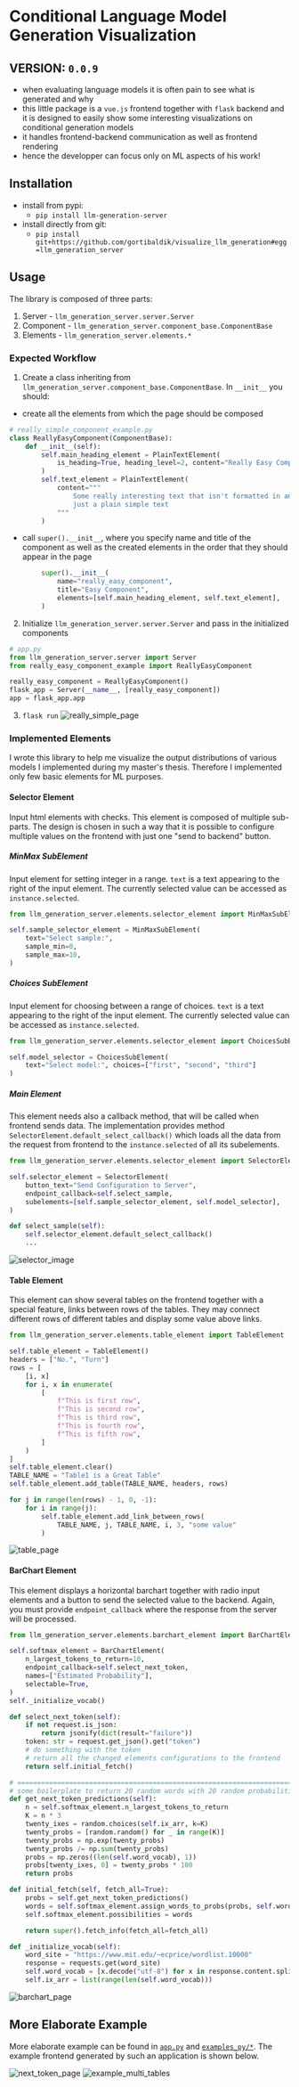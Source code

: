 # Conditional Language Model Generation Visualization

## VERSION: `0.0.9`

- when evaluating language models it is often pain to see what is generated and why
- this little package is a `vue.js` frontend together with `flask` backend and it is designed to easily show some interesting visualizations on conditional generation models
- it handles frontend-backend communication as well as frontend rendering
- hence the developper can focus only on ML aspects of his work!

## Installation

- install from pypi:
  - `pip install llm-generation-server`
- install directly from git:
  - `pip install git+https://github.com/gortibaldik/visualize_llm_generation#egg=llm_generation_server`

## Usage

The library is composed of three parts:

1. Server - `llm_generation_server.server.Server`
2. Component - `llm_generation_server.component_base.ComponentBase`
3. Elements - `llm_generation_server.elements.*`

### Expected Workflow

1. Create a class inheriting from `llm_generation_server.component_base.ComponentBase`. In `__init__` you should:

- create all the elements from which the page should be composed

```python
# really_simple_component_example.py
class ReallyEasyComponent(ComponentBase):
    def __init__(self):
        self.main_heading_element = PlainTextElement(
            is_heading=True, heading_level=2, content="Really Easy Component"
        )
        self.text_element = PlainTextElement(
            content="""
                Some really interesting text that isn't formatted in any way, it is
                just a plain simple text
            """
        )
```

- call `super().__init__`, where you specify name and title of the component as well as the created elements in the order that they should appear in the page

```python
        super().__init__(
            name="really_easy_component",
            title="Easy Component",
            elements=[self.main_heading_element, self.text_element],
        )
```

2. Initialize `llm_generation_server.server.Server` and pass in the initialized components

```python
# app.py
from llm_generation_server.server import Server
from really_easy_component_example import ReallyEasyComponent

really_easy_component = ReallyEasyComponent()
flask_app = Server(__name__, [really_easy_component])
app = flask_app.app
```

3. `flask run`
   ![really_simple_page](./readme_images/really_simple_page.png)

### Implemented Elements

I wrote this library to help me visualize the output distributions of various models I implemented during my master's thesis. Therefore I implemented only few basic elements for ML purposes.

#### Selector Element

Input html elements with checks. This element is composed of multiple sub-parts. The design is chosen in such a way that it is possible to configure multiple values on the frontend with just one "send to backend" button.

##### MinMax SubElement

Input element for setting integer in a range. `text` is a text appearing to the right of the input element. The currently selected value can be accessed as `instance.selected`.

```python
from llm_generation_server.elements.selector_element import MinMaxSubElement

self.sample_selector_element = MinMaxSubElement(
    text="Select sample:",
    sample_min=0,
    sample_max=10,
)
```

##### Choices SubElement

Input element for choosing between a range of choices. `text` is a text appearing to the right of the input element. The currently selected value can be accessed as `instance.selected`.

```python
from llm_generation_server.elements.selector_element import ChoicesSubElement

self.model_selector = ChoicesSubElement(
    text="Select model:", choices=["first", "second", "third"]
)
```

##### Main Element

This element needs also a callback method, that will be called when frontend sends data. The implementation provides method `SelectorElement.default_select_callback()` which loads all the data from the request from frontend to the `instance.selected` of all its subelements.

```python
from llm_generation_server.elements.selector_element import SelectorElement

self.selector_element = SelectorElement(
    button_text="Send Configuration to Server",
    endpoint_callback=self.select_sample,
    subelements=[self.sample_selector_element, self.model_selector],
)

def select_sample(self):
    self.selector_element.default_select_callback()
    ...
```

![selector_image](./readme_images/selector.png)

#### Table Element

This element can show several tables on the frontend together with a special feature, links between rows of the tables. They may connect different rows of different tables and display some value above links.

```python
from llm_generation_server.elements.table_element import TableElement

self.table_element = TableElement()
headers = ["No.", "Turn"]
rows = [
    [i, x]
    for i, x in enumerate(
        [
            f"This is first row",
            f"This is second row",
            f"This is third row",
            f"This is fourth row",
            f"This is fifth row",
        ]
    )
]
self.table_element.clear()
TABLE_NAME = "Table1 is a Great Table"
self.table_element.add_table(TABLE_NAME, headers, rows)

for j in range(len(rows) - 1, 0, -1):
    for i in range(j):
        self.table_element.add_link_between_rows(
            TABLE_NAME, j, TABLE_NAME, i, 3, "some value"
        )
```

![table_page](./readme_images/table.png)

#### BarChart Element

This element displays a horizontal barchart together with radio input elements and a button to send the selected value to the backend. Again, you must provide `endpoint_callback` where the response from the server will be processed.

```python
from llm_generation_server.elements.barchart_element import BarChartElement

self.softmax_element = BarChartElement(
    n_largest_tokens_to_return=10,
    endpoint_callback=self.select_next_token,
    names=["Estimated Probability"],
    selectable=True,
)
self._initialize_vocab()

def select_next_token(self):
    if not request.is_json:
        return jsonify(dict(result="failure"))
    token: str = request.get_json().get("token")
    # do something with the token
    # return all the changed elements configurations to the frontend
    return self.initial_fetch()

# =======================================================================
# some boilerplate to return 20 random words with 20 random probabilities
def get_next_token_predictions(self):
    n = self.softmax_element.n_largest_tokens_to_return
    K = n * 3
    twenty_ixes = random.choices(self.ix_arr, k=K)
    twenty_probs = [random.random() for _ in range(K)]
    twenty_probs = np.exp(twenty_probs)
    twenty_probs /= np.sum(twenty_probs)
    probs = np.zeros((len(self.word_vocab), 1))
    probs[twenty_ixes, 0] = twenty_probs * 100
    return probs

def initial_fetch(self, fetch_all=True):
    probs = self.get_next_token_predictions()
    words = self.softmax_element.assign_words_to_probs(probs, self.word_vocab)
    self.softmax_element.possibilities = words

    return super().fetch_info(fetch_all=fetch_all)

def _initialize_vocab(self):
    word_site = "https://www.mit.edu/~ecprice/wordlist.10000"
    response = requests.get(word_site)
    self.word_vocab = [x.decode("utf-8") for x in response.content.splitlines()]
    self.ix_arr = list(range(len(self.word_vocab)))
```

![barchart_page ](./readme_images/softmax.png)

## More Elaborate Example

More elaborate example can be found in [`app.py`](https://github.com/gortibaldik/visualize_llm_generation/app.py) and [`examples_py/*`](https://github.com/gortibaldik/visualize_llm_generation/examples_py/). The example frontend generated by such an application is shown below.

![next_token_page](./readme_images/example_next_token.png)
![example_multi_tables](./readme_images/example_dialogue.png)

